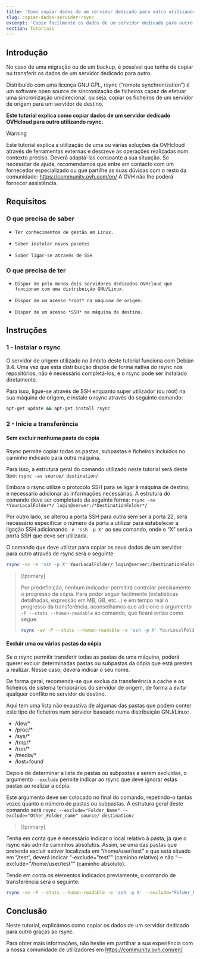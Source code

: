 ```yaml
---
title: 'Como copiar dados de um servidor dedicado para outro utilizando rsync'
slug: copiar-dados-servidor-rsync
excerpt: 'Copie facilmente os dados de um servidor dedicado para outro graças ao rsync'
section: Tutoriais
---
```


## Introdução

No caso de uma migração ou de um backup, é possível que tenha de copiar ou transferir os dados de um servidor dedicado para outro. 

Distribuído com uma licença GNU GPL, rsync (“remote synchronization”) é um software open source de sincronização de ficheiros capaz de efetuar uma sincronização unidirecional, ou seja, copiar os ficheiros de um servidor de origem para um servidor de destino. 

**Este tutorial explica como copiar dados de um servidor dedicado OVHcloud para outro utilizando rsync.**

> [!warning]
>
Este tutorial explica a utilização de uma ou várias soluções da OVHcloud através de ferramentas externas e descreve as operações realizadas num contexto preciso. Deverá adaptá-las consoante a sua situação. Se necessitar de ajuda, recomendamos que entre em contacto com um fornecedor especializado ou que partilhe as suas dúvidas com o resto da comunidade: <https://community.ovh.com/en/> A OVH não lhe poderá fornecer assistência.
>

## Requisitos


### O que precisa de saber

*     Ter conhecimentos de gestão em Linux.
*     Saber instalar novos pacotes 
*     Saber ligar-se através de SSH


### O que precisa de ter

*     Dispor de pelo menos dois servidores dedicados OVHcloud que funcionam com uma distribuição GNU/Linux.
*     Dispor de um acesso *root* na máquina de origem.
*     Dispor de um acesso *SSH* na máquina de destino.

## Instruções


### 1 - Instalar o rsync

O servidor de origem utilizado no âmbito deste tutorial funciona com Debian 9.4. Uma vez que esta distribuição dispõe de forma nativa do rsync nos repositórios, não é necessário completá-los, e o rsync pode ser instalado diretamente. 

Para isso, ligue-se através de SSH enquanto super utilizador (ou root) na sua máquina de origem, e instale o rsync através do seguinte comando:

```sh
apt-get update && apt-get install rsync
```

### 2 - Inicie a transferência


#### Sem excluir nenhuma pasta da cópia

Rsync permite copiar todas as pastas, subpastas e ficheiros incluídos no caminho indicado para outra máquina.

Para isso, a estrutura geral do comando utilizado neste tutorial será deste tipo: `rsync -av source/ destination/`  

Embora o rsync utilize o protocolo SSH para se ligar à máquina de destino, é necessário adicionar as informações necessárias. A estrutura do comando deve ser completado da seguinte forma: `rsync -av *YourLocalFolder*/ login@server:/*DestinationFolder*/`

Por outro lado, se alterou a porta SSH para outra sem ser a porta 22, será necessário especificar o número da porta a utilizar para estabelecer a ligação SSH adicionando `-e 'ssh -p X'` ao seu comando, onde o “X” será a porta SSH que deve ser utilizada.

O comando que deve utilizar para copiar os seus dados de um servidor para outro através de rsync será o seguinte:

```sh
rsync -av -e 'ssh -p X' YourLocalFolder/ login@server:/DestinationFolder/
```

> [!primary]
>
> Por predefinição, nenhum indicador permitirá controlar precisamente o progresso da cópia.
> Para poder seguir facilmente (estatísticas detalhadas, expressão em MB, GB, etc...) e em tempo real o progresso da transferência, aconselhamos que adicione o argumento `-P --stats --human-readable` ao comando, que ficará então como segue:
>
> ```sh
> rsync -av -P --stats --human-readable -e 'ssh -p X' YourLocalFolder/ login@server:/DestinationFolder/
> ```


#### Excluir uma ou várias pastas da cópia

Se o rsync permitir transferir todas as pastas de uma máquina, poderá querer excluir determinadas pastas ou subpastas da cópia que está prestes a realizar. Nesse caso, deverá indicar o seu nome.

De forma geral, recomenda-se que exclua da transferência a cache e os ficheiros de sistema temporários do servidor de origem, de forma a evitar qualquer conflito no servidor de destino. 

Aqui tem uma lista não exaustiva de algumas das pastas que podem conter este tipo de ficheiros num servidor baseado numa distribuição GNU/Linux: 

* /dev/*
* /proc/* 
* /sys/*
* /tmp/*
* /run/*
* /media/*
* /lost+found
 
Depois de determinar a lista de pastas ou subpastas a serem excluídas, o argumento `--exclude` permite indicar ao rsync que deve ignorar estas pastas ao realizar a cópia. 
 
Este argumento deve ser colocado no final do comando, repetindo-o tantas vezes quanto o número de pastas ou subpastas. A estrutura geral deste comando será `rsync --exclude="Folder_Name" --exclude="Other_Folder_name" source/ destination/`

> [!primary]
>
Tenha em conta que é necessário indicar o local relativo à pasta, já que o rsync não admite caminhos absolutos. Assim, se uma das pastas que pretende excluir estiver localizada em “/home/user/test” e que está situado em “/test”, deverá indicar “-exclude="test"” (caminho relativo) e não “--exclude="/home/user/test"” (caminho absoluto).
>


Tendo em conta os elementos indicados previamente, o comando de transferência será o seguinte:
 	
```sh
rsync -av -P --stats --human-readable -e 'ssh -p X' --exclude="Folder_Name" --exclude="Other_Folder_name" YourLocalFolder/ login@server:/DestinationFolder/
```

## Conclusão

Neste tutorial, explicámos como copiar os dados de um servidor dedicado para outro graças ao rsync.

Para obter mais informações, não hesite em partilhar a sua experiência com a nossa comunidade de utilizadores em <https://community.ovh.com/en/>
